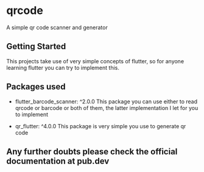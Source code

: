 # qrcode

A simple qr code scanner and generator

## Getting Started

This projects take use of very simple concepts of flutter, so for anyone learning flutter you can try
to implement this.

 ## Packages used

 - flutter_barcode_scanner: ^2.0.0
This package you can use either to read qrcode or barcode or both of them, the latter implementation I let for you to implement 

 - qr_flutter: ^4.0.0 
This package is very simple you use to generate qr code

## Any further doubts please check the official documentation at pub.dev
